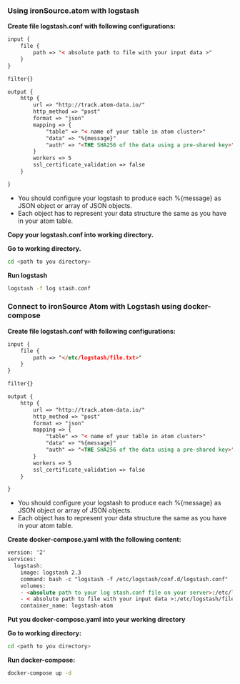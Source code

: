 ### Using ironSource.atom with logstash

__Create file logstash.conf with following configurations:__
```html
input {
    file {
        path => "< absolute path to file with your input data >"
    }
}

filter{}

output {
    http {
        url => "http://track.atom-data.io/"
        http_method => "post"
        format => "json"
        mapping => {
            "table" => "< name of your table in atom cluster>"
            "data" => "%{message}"
            "auth" => "<THE SHA256 of the data using a pre-shared key>"
        }
        workers => 5
        ssl_certificate_validation => false
    }

}
```
* You should configure your logstash to produce  each %{message} as JSON object or array of JSON objects. 
* Each object has to represent your data structure the same as you have in your atom table.

__Copy your logstash.conf into working directory.__

__Go to working directory.__
```bash
cd <path to you directory>
```
__Run logstash__
```bash
logstash -f log stash.conf
```


### Connect to ironSource Atom with Logstash using docker-compose

__Create file logstash.conf with following configurations:__
```html
input {
    file {
        path => "</etc/logstash/file.txt>"
    }
}

filter{}

output {
    http {
        url => "http://track.atom-data.io/"
        http_method => "post"
        format => "json"
        mapping => {
            "table" => "< name of your table in atom cluster>"
            "data" => "%{message}"
            "auth" => "<THE SHA256 of the data using a pre-shared key>"
        }
        workers => 5
        ssl_certificate_validation => false
    }

}
```
* You should configure your logstash to produce  each %{message} as JSON object or array of JSON objects. 
* Each object has to represent your data structure the same as you have in your atom table.

__Create docker-compose.yaml with the following content:__
```html
version: '2'
services:
  logstash:
    image: logstash 2.3
    command: bash -c "logstash -f /etc/logstash/conf.d/logstash.conf"
    volumes: 
    - <absolute path to your log stash.conf file on your server>:/etc/logstash/conf.d/logstash.conf
    - < absolute path to file with your input data >:/etc/logstash/file.txt
    container_name: logstash-atom
```
__Put you docker-compose.yaml into your working directory__

__Go to working directory:__
```bash
cd <path to you directory>
```
__Run docker-compose:__
```bash
docker-compose up -d
```
